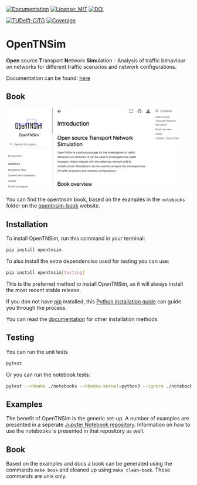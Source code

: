 [![Documentation](https://img.shields.io/badge/sphinx-documentation-informational.svg)](https://opentnsim.readthedocs.io/)
[![License: MIT](https://img.shields.io/badge/License-MIT-informational.svg)](https://github.com/TUDelft-CITG/Transport-Network-Analysis/blob/master/LICENSE.txt)
[![DOI](https://zenodo.org/badge/145843547.svg)](https://zenodo.org/badge/latestdoi/145843547)

[![TUDelft-CITG](https://circleci.com/gh/TUDelft-CITG/OpenTNSim.svg?style=shield&circle-token=59b1f167ed771129459d86e822fd2faaae8f4a34)](https://circleci.com/gh/TUDelft-CITG/OpenTNSim)
[![Coverage](https://artifact-getter.herokuapp.com/get_coverage_badge?circle_url=https://circleci.com/gh/TUDelft-CITG/OpenTNSim&circle_token=727b95b70301407d3c0af44e1af2039fd9486f6f=str)](https://artifact-getter.herokuapp.com/get_coverage_report?circle_url=https://circleci.com/gh/TUDelft-CITG/OpenTNSim&circle_token=727b95b70301407d3c0af44e1af2039fd9486f6f)

# OpenTNSim

**Open** source **T**ransport **N**etwork **Sim**ulation -  Analysis of traffic behaviour on networks for different traffic scenarios and network configurations.

Documentation can be found: [here](https://opentnsim.readthedocs.io/)

## Book

<a href="https://happy-bush-0c5d10603.1.azurestaticapps.net"><img src="docs/_static/book.png" style="max-width: 50vw;"></a>

You can find the opentnsim book, based on the examples in the `notebooks` folder on the [opentnsim-book](https://happy-bush-0c5d10603.1.azurestaticapps.net/) website.


## Installation

To install OpenTNSim, run this command in your terminal:

``` bash
pip install opentnsim
```

To also install the extra dependencies used for testing you can use:
``` bash
pip install opentnsim[testing]
```


This is the preferred method to install OpenTNSim, as it will always install the most recent stable release.

If you don not have [pip](https://pip.pypa.io) installed, this [Python installation guide](http://docs.python-guide.org/en/latest/starting/installation/) can guide you through the process.

You can read the [documentation](https://opentnsim.readthedocs.io/en/latest/installation.html) for other installation methods.


## Testing
You can run the unit tests

```bash
pytest
```

Or you can run the notebook tests:
```bash
pytest --nbmake ./notebooks --nbmake-kernel=python3 --ignore ./notebooks/cleanup ./notebooks/students
```


## Examples

The benefit of OpenTNSim is the generic set-up. A number of examples are presented in a seperate [Jupyter Notebook repository](https://github.com/TUDelft-CITG/OpenTNSim-Notebooks). Information on how to use the notebooks is presented in that repository as well.

## Book

Based on the examples and docs a book can be generated using the commands `make book` and cleaned up using `make clean-book`. These commands are unix only.
